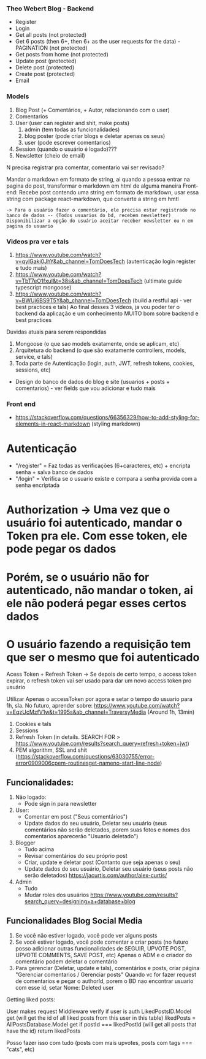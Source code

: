 ### Theo Webert Blog - Backend

- Register
- Login
- Get all posts (not protected)
- Get 6 posts (then 6+, then 6+ as the user requests for the data) - PAGINATION (not protected)
- Get posts from home (not protected)
- Update post (protected)
- Delete post (protected)
- Create post (protected)
- Email

### Models
1. Blog Post (+ Comentários, + Autor, relacionando com o user) 
2. Comentarios
2. User (user can register and shit, make posts)
    1. admin (tem todas as funcionalidades)
    2. blog poster (pode criar blogs e deletar apenas os seus)
    3. user (pode escrever comentarios)
3. Session (quando o usuário é logado)???
4. Newsletter (cheio de email)

N precisa registrar pra comentar, comentario vai ser revisado?


Mandar o markdown em formato de string, ai quando a pessoa entrar na pagina do post, transformar o markdown em html de alguma maneira
Front-end: Recebe post contendo uma string em formato de markdown, usar essa string com package react-markdown, que converte a string em hmtl

    -> Para o usuário fazer o comentário, ele precisa estar registrado no banco de dados -- (Todos usuarios do bd, recebem newsletter) Disponibilizar a opção do usuário aceitar receber newsletter ou n em pagina do usuario

### Videos pra ver e tals
1. https://www.youtube.com/watch?v=qylGaki0JhY&ab_channel=TomDoesTech (autenticação login register e tudo mais)
2. https://www.youtube.com/watch?v=TbT7eO1fxuI&t=38s&ab_channel=TomDoesTech (ultimate guide typescript mongoose)
3. https://www.youtube.com/watch?v=BWUi6BS9T5Y&ab_channel=TomDoesTech (build a restful api - ver best practices e tals)
Ao final desses 3 vídeos, ja vou poder ter o backend da aplicação e um conhecimento MUITO bom sobre backend e best practices

Duvidas atuais para serem respondidas
1. Mongoose (o que sao models exatamente, onde se aplicam, etc)
2. Arquitetura do backend (o que são exatamente controllers, models, service, e tals)
3. Toda parte de Autenticação (login, auth, JWT, refresh tokens, cookies, sessions, etc)
+ Design do banco de dados do blog e site (usuarios + posts + comentarios) - ver fields que vou adicionar e tudo mais

### Front end
- https://stackoverflow.com/questions/66356329/how-to-add-styling-for-elements-in-react-markdown (styling markdown)


# Autenticação
- "/register" = Faz todas as verificações (6+caracteres, etc) + encripta senha + salva banco de dados
- "/login" = Verifica se o usuario existe e compara a senha provida com a senha encriptada

# Authorization -> Uma vez que o usuário foi autenticado, mandar o Token pra ele. Com esse token, ele pode pegar os dados
# Porém, se o usuário não for autenticado, não mandar o token, ai ele não poderá pegar esses certos dados
# O usuário fazendo a requisição tem que ser o mesmo que foi autenticado

Acess Token + Refresh Token
-> Se depois de certo tempo, o access token expirar, o refresh token vai ser usado para dar um novo access token pro usuário


Utilizar Apenas o accessToken por agora e setar o tempo do usuario para 1h, sla.
No futuro, aprender sobre: 
https://www.youtube.com/watch?v=EqzUcMzfV1w&t=1995s&ab_channel=TraversyMedia (Around 1h, 13min)
1. Cookies e tals
2. Sessions
3. Refresh Token (in details. SEARCH FOR > https://www.youtube.com/results?search_query=refresh+token+jwt)
4. PEM algorithm, SSL and shit (https://stackoverflow.com/questions/63030755/error-error0909006cpem-routinesget-nameno-start-line-node)


## Funcionalidades:
1. Não logado:
    - Pode sign in para newsletter
2. User:
    - Comentar em post ("Seus comentários")
    - Update dados do seu usuário, Deletar seu usuário (seus comentários não serão deletados, porem suas fotos e nomes dos comentarios aparecerão "Usuario deletado")
2. Blogger
    - Tudo acima
    - Revisar comentários do seu próprio post
    - Criar, update e deletar post (Contanto que seja apenas o seu)
    - Update dados do seu usuário, Deletar seu usuário (seus posts não serão deletados)
    https://jacurtis.com/author/alex-curtis/
3. Admin
    - Tudo 
    - Mudar roles dos usuários
    https://www.youtube.com/results?search_query=designing+a+database+blog

## Funcionalidades Blog Social Media
1. Se você não estiver logado, você pode ver alguns posts
2. Se você estiver logado, você pode comentar e criar posts (no futuro posso adicionar outras funcionalidades de SEGUIR, UPVOTE POST, UPVOTE COMMENTS, SAVE POST, etc)
    Apenas o ADM e o criador do comentário podem deletar o comentário
3. Para gerenciar (Deletar, update e tals), comentários e posts, criar página "Gerenciar comentarios / Gerenciar posts"
Quando vc for fazer request de comentarios e pegar o authorId, porem o BD nao encontrar usuario com esse id, setar Nome: Deleted user

Getting liked posts:

User makes request
Middleware verify if user is auth
LikedPostsID.Model get (will get the id of all liked posts from this user in this table)
likedPosts = AllPostsDatabase.Model get if postId === likedPostId (will get all posts that have the id)
return likedPosts

Posso fazer isso com tudo (posts com mais upvotes, posts com tags === "cats", etc)